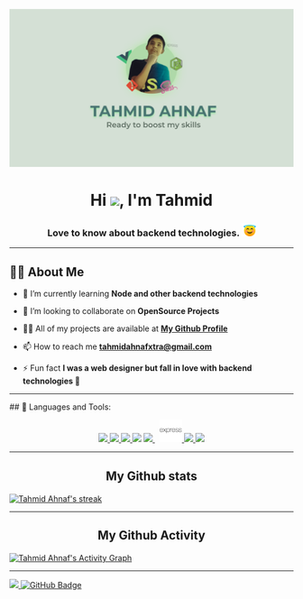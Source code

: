 ![Tahmid Ahnaf](imgs/cover.svg)

<h1 align="center">Hi <img src="https://raw.githubusercontent.com/MartinHeinz/MartinHeinz/master/wave.gif" width="30px">, I'm Tahmid</h1>

<h3 align="center">Love to know about backend technologies. <img style="width:25px; height:auto;" src="imgs/title.gif"</h3>

<hr>

## 🙋‍♂️ About Me

- 🌱 I’m currently learning **Node and other backend technologies**

- 👯 I’m looking to collaborate on **OpenSource Projects**

- 👨‍💻 All of my projects are available at **[My Github Profile](https://github.com/tahmidahnaf)**

- 📫 How to reach me **tahmidahnafxtra@gmail.com**

- ⚡ Fun fact **I was a web designer but fall in love with backend technologies 💖**

<hr>
## 🚀 Languages and Tools:

<p align="center"> 
    <a href="https://pugjs.org" target="_blank"> <img src="https://img.icons8.com/color/48/000000/pug.png"/> </a> 
    <a href="https://sass-lang.com/documentation" target="_blank"> <img src="https://img.icons8.com/color/48/000000/sass.png"/> </a> 
    <a href="https://developer.mozilla.org/en-US/docs/Web/JavaScript" target="_blank"> <img src="https://img.icons8.com/color/48/000000/javascript.png"/> </a> 
    <a href="https://vuejs.org" target="_blank"><img src="https://img.icons8.com/color/48/000000/vue-js.png"/></a>
    <a style="padding-right:8px;" href="https://nodejs.org" target="_blank"> <img src="https://img.icons8.com/color/48/000000/nodejs.png"/> </a> 
    <a href="https://expressjs.com" target="_blank"> <img src="https://raw.githubusercontent.com/devicons/devicon/master/icons/express/express-original-wordmark.svg" alt="express" width="40" height="40"/> </a>
    <a href="https://git-scm.com/" target="_blank"> <img src="https://img.icons8.com/color/48/000000/git.png"/> </a> 
    <a href="https://www.python.org" target="_blank"> <img src="https://img.icons8.com/color/48/000000/python.png"/> </a> 
</p>

<hr>

<p align="center">
<h2 align="center">My Github stats</h2>
    <a  href="https://github.com/tahmidahnaf/github-readme-streak-stats">
        <img align="center" title="🔥 Get streak stats for your profile at git.io/streak-stats" alt="Tahmid Ahnaf's streak" src="https://github-readme-streak-stats.herokuapp.com/?user=tahmidahnaf&theme=black-ice&hide_border=true&stroke=0000&background=060A0CD0"/>
    </a>
</p>

<hr>
<h2 align="center">My Github Activity</h2>
<a href="https://github.com/tahmidahnaf/github-readme-activity-graph"><img align="center" alt="Tahmid Ahnaf's Activity Graph" src="https://activity-graph.herokuapp.com/graph?username=tahmidahnaf&bg_color=0D1117&color=5BCDEC&line=5BCDEC&point=FFFFFF&hide_border=true" /></a>

<hr>

<a href="https://github.com/Meghna-DAS/github-profile-views-counter">
    <img src="https://komarev.com/ghpvc/?username=tahmidahnaf">
</a>
<a href="https://github.com/tahmidahnaf?tab=followers"><img src="https://img.shields.io/github/followers/tahmidahnaf?label=Followers&style=social" alt="GitHub Badge"></a>
